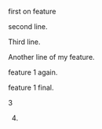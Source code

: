 first on feature

second line.

Third line.

Another line of my feature.

feature 1 again.

feature 1 final.

3

4.


